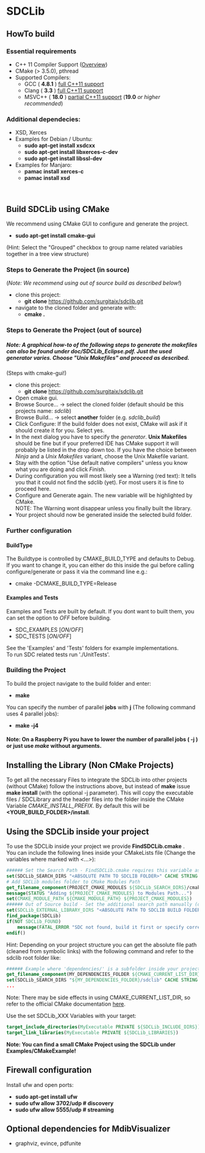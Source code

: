 # SDCLib

## HowTo build

### Essential requirements
- C++ 11 Compiler Support ([Overview](https://en.cppreference.com/w/cpp/compiler_support#cpp11))
- CMake (> 3.5.0), pthread
- Supported Compilers:
    - GCC    ( **4.8.1** )	[full C++11 support](https://gcc.gnu.org/projects/cxx-status.html#cxx11)
    - Clang  ( **3.3** )  [full C++11 support](http://clang.llvm.org/cxx_status.html#cxx11)
    - MSVC++ ( **18.0** )  [partial C++11 support](https://docs.microsoft.com/en-us/cpp/visual-cpp-language-conformance?view=vs-2017) (**19.0** *or higher recommended*)

### Additional dependecies: 
- XSD, Xerces  
- Examples for Debian / Ubuntu:  
    - **sudo apt-get install xsdcxx**  
    - **sudo apt-get install libxerces-c-dev**  
    - **sudo apt-get install libssl-dev**  
- Examples for Manjaro:  
    - **pamac install xerces-c**  
    - **pamac install xsd**  
    
<br/>

## Build SDCLib using CMake
We recommend using CMake GUI to configure and generate the project.  
- **sudo apt-get install cmake-gui**  
  
(Hint: Select the "Grouped" checkbox to group name related variables together in a tree view structure)

### Steps to Generate the Project (in source) ###
(*Note: We recommend using out of source build as described below!*)  
- clone this project:  
    - **git clone** https://github.com/surgitaix/sdclib.git  
- navigate to the cloned folder and generate with:  
    - **cmake .**

### Steps to Generate the Project (out of source) ###
##### Note: A graphical how-to of the following steps to generate the makefiles can also be found under doc/SDCLib_Eclipse.pdf. Just the used generator varies. Choose "Unix Makefiles" and proceed as described. #####
(Steps with cmake-gui!)
- clone this project:  
    - **git clone** https://github.com/surgitaix/sdclib.git  
- Open cmake gui.  
- Browse Source... -> select the cloned folder (default should be this projects name: *sdclib*)  
- Browse Build... -> select **another** folder (e.g. *sdclib_build*)  
- Click Configure: If the build folder does not exist, CMake will ask if it should create it for you. Select yes.
- In the next dialog you have to specify the *generator*. **Unix Makefiles** should be fine but if your preferred IDE has CMake support it will probably be listed in the drop down too. If you have the choice between *<IDE> Ninja* and a *<IDE> Unix Makefiles* variant, choose the Unix Makefile variant.
- Stay with the option "Use default native compilers" unless you know what you are doing and click *Finish*.
- During configuration you will most likely see a Warning (red text): It tells you that it could not find the sdclib (yet). For most users it is fine to proceed here.  
- Configure and Generate again. The new variable will be highlighted by CMake.  
NOTE: The Warning wont disappear unless you finally built the library.  
- Your project should now be generated inside the selected build folder.


### Further configuration ###
#### BuildType ####
The Buildtype is controlled by CMAKE_BUILD_TYPE and defaults to Debug. If you want to change it, you can either do this inside the gui before calling configure/generate or pass it via the command line e.g.:
- cmake -DCMAKE_BUILD_TYPE=Release
#### Examples and Tests ####
Examples and Tests are built by default. If you dont want to built them, you can set the option to *OFF* before building.
- SDC_EXAMPLES [*ON/OFF*]
- SDC_TESTS [*ON/OFF*]  
  
See the 'Examples' and 'Tests' folders for example implementations.  
To run SDC related tests run './UnitTests'.

### Building the Project ###
To build the project navigate to the build folder and enter:  
- **make**
  
You can specify the number of parallel **jobs** with **j** (The following command uses 4 parallel jobs):
- **make -j4**  
#### Note: On a Raspberry Pi you have to lower the number of parallel jobs ( -j ) or just use ***make*** without arguments. ####
  
## Installing the Library (Non CMake Projects) ##
To get all the necessary Files to integrate the SDCLib into other projects (without CMake) follow the instructions above, but instead of **make** issue **make install** (with the optional -j parameter).
This will copy the executable files / SDCLibrary and the header files into the folder inside the CMake Variable *CMAKE_INSTALL_PREFIX*. By default this will be **<YOUR_BUILD_FOLDER\>/install**.

## Using the SDCLib inside your project ##
To use the SDCLib inside your project we provide **FindSDCLib.cmake** .  
You can include the following lines inside your CMakeLists file (Change the variables where marked with <...>):
```cmake
###### Set the Search Path - FindSDCLib.cmake requires this variable as "entry point"
set(SDCLib_SEARCH_DIRS "<ABSOLUTE PATH TO SDCLIB FOLDER>" CACHE STRING "SDCLib root dir")
# Add SDCLib modules folder to CMake Modules Path
get_filename_component(PROJECT_CMAKE_MODULES ${SDCLib_SEARCH_DIRS}/cmake/Modules REALPATH)
message(STATUS "Adding ${PROJECT_CMAKE_MODULES} to Modules Path...")
set(CMAKE_MODULE_PATH ${CMAKE_MODULE_PATH} ${PROJECT_CMAKE_MODULES})
###### Out of Source build - Set the additional search path manually (dont change build folder later or change this too)
set(SDCLib_EXTERNAL_LIBRARY_DIRS "<ABSOLUTE PATH TO SDCLIB BUILD FOLDER>/bin" CACHE STRING "External Dirs")
find_package(SDCLib)
if(NOT SDCLib_FOUND)
    message(FATAL_ERROR "SDC not found, build it first or specify correct path!")
endif()
```
Hint: Depending on your project structure you can get the absolute file path (cleaned from symbolic links) with the following command and refer to the sdclib root folder like:
```cmake
###### Example where 'dependencies/' is a subfolder inside your projects root folder
get_filename_component(MY_DEPENDENCIES_FOLDER ${CMAKE_CURRENT_LIST_DIR}/dependencies/ REALPATH)
set(SDCLib_SEARCH_DIRS "${MY_DEPENDENCIES_FOLDER}/sdclib" CACHE STRING "SDCLib root dir")
...
```
Note: There may be side effects in using CMAKE_CURRENT_LIST_DIR, so refer to the official CMake documentation [here](https://cmake.org/cmake/help/v3.0/variable/CMAKE_CURRENT_LIST_DIR.html).
  
Use the set SDCLib_XXX Variables with your target:
```cmake
target_include_directories(MyExecutable PRIVATE ${SDCLib_INCLUDE_DIRS})
target_link_libraries(MyExecutable PRIVATE ${SDCLib_LIBRARIES})

```
**Note: You can find a small CMake Project using the SDCLib under Examples/CMakeExample!**
  
## Firewall configuration
Install ufw and open ports:  
- **sudo apt-get install ufw**  
- **sudo ufw allow 3702/udp # discovery**  
- **sudo ufw allow 5555/udp # streaming**  

## Optional dependencies for MdibVisualizer
- graphviz, evince, pdfunite
